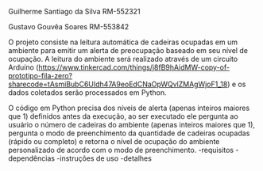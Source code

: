  Guilherme Santiago da Silva   RM-552321

  Gustavo Gouvêa Soares         RM-553842

  O projeto consiste na leitura automática de cadeiras ocupadas em um ambiente para emitir um alerta de preocupação baseado em seu nível de ocupação. A leitura do ambiente será realizado através de um circuito Arduíno (https://www.tinkercad.com/things/j8fB9hAidMW-copy-of-prototipo-fila-zero?sharecode=tAsmiBubC6UIdh47A9eoEdCNaOpWQvlZMAgWjoF1_18) e os dados coletados serão processados em Python.
    
  O código em Python precisa dos níveis de alerta (apenas inteiros maiores que 1) definidos antes da execução, ao ser executado ele pergunta ao usuário o número de cadeiras do ambiente (apenas inteiros maiores que 1), pergunta o modo de preenchimento da quantidade de cadeiras ocupadas (rápido ou completo) e retorna o nível de ocupação do ambiente personalizado de acordo com o modo de preenchimento. 
  -requisitos
  -dependências
  -instruções de uso
  -detalhes
